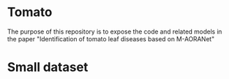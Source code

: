 # Tomato
The purpose of this repository is to expose the code and related models in the paper "Identification of tomato leaf diseases based on M-AORANet"
# Small dataset
